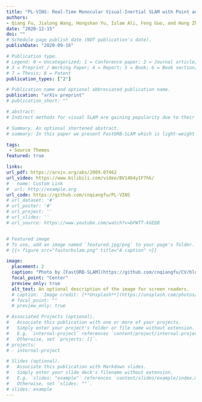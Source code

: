 ```yaml
---
title: "PL-VINS: Real-Time Monocular Visual-Inertial SLAM with Point and Line"
authors:
- Qiang Fu, Jialong Wang, Hongshan Yu, Islam Ali, Feng Guo, and Hong Zhang
date: "2020-12-15"
doi: ""
# Schedule page publish date (NOT publication's date).
publishDate: "2020-09-16"

# Publication type.
# Legend: 0 = Uncategorized; 1 = Conference paper; 2 = Journal article;
# 3 = Preprint / Working Paper; 4 = Report; 5 = Book; 6 = Book section;
# 7 = Thesis; 8 = Patent
publication_types: ["2"]

# Publication name and optional abbreviated publication name.
publication: "arXiv preprint"
# publication_short: ""

# abstract: 
# Indirect methods for visual SLAM are gaining popularity due to their robustness to varying environments. ORB-SLAM2 is a benchmark method in this domain, however, the computation of descriptors in ORB-SLAM2 is time-consuming and the descriptors cannot be reused unless a frame is selected as a keyframe. To overcome these problems, we present FastORB-SLAM which is light-weight and efficient as it tracks keypoints between adjacent frames without computing descriptors. To achieve this, a two-stage coarse-to-fine descriptor independent keypoint matching method is proposed based on sparse optical flow. In the first stage, we first predict initial keypoint correspondences via a uniform acceleration motion model and then robustly establish the correspondences via a pyramid-based sparse optical flow tracking method. In the second stage, we leverage motion smoothness and the epipolar constraint to refine the correspondences. In particular, our method computes descriptors only for keyframes. We test FastORB-SLAM with an RGBD camera on TUM and ICL-NUIM datasets and compare its accuracy and efficiency to nine existing RGBD SLAM methods. Qualitative and quantitative results show that our method achieves state-of-the-art performance in accuracy and is about twice as fast as the ORB-SLAM2.

# Summary. An optional shortened abstract.
# summary: In this paper we present FastORB-SLAM which is light-weight and efficient as it tracks keypoints between adjacent frames without computing descriptors.

tags:
 - Source Themes
featured: true

links:
url_pdf: https://arxiv.org/abs/2009.07462
url_video: https://www.bilibili.com/video/BV1464y1F7hk/
# - name: Custom Link
#  url: http://example.org
url_code: https://github.com/cnqiangfu/PL-VINS
# url_dataset: '#'
# url_poster: '#'
# url_project: ''
# url_slides: ''
# url_source: https://www.youtube.com/watch?v=bFWTT-kGEQ0


# Featured image
# To use, add an image named `featured.jpg/png` to your page's folder.
# {{< figure src="fastorbslam.png" title="A caption" >}}

image: 
  placement: 2
  caption: "Photo by [FastORB-SLAM](https://github.com/cnqiangfu/CV/blob/master/content/publication/featured.png)"
  focal_point: "Center"
  preview_only: true
  alt_text: An optional description of the image for screen readers.
  # caption: 'Image credit: [**Unsplash**](https://unsplash.com/photos/jdD8gXaTZsc)'
  # focal_point: ""
  # preview_only: true

# Associated Projects (optional).
#   Associate this publication with one or more of your projects.
#   Simply enter your project's folder or file name without extension.
#   E.g. `internal-project` references `content/project/internal-project/index.md`.
#   Otherwise, set `projects: []`.
# projects:
# - internal-project

# Slides (optional).
#   Associate this publication with Markdown slides.
#   Simply enter your slide deck's filename without extension.
#   E.g. `slides: "example"` references `content/slides/example/index.md`.
#   Otherwise, set `slides: ""`.
# slides: example
---
```




